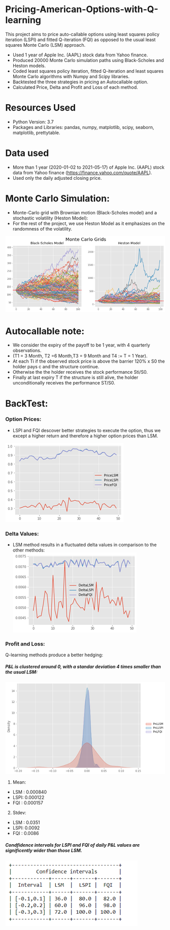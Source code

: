 # Pricing-American-Options-with-Q-learning
This project aims to price auto-callable options using least squares policy iteration (LSPI) and fitted Q-iteration (FQI) as opposed to the usual least squares Monte Carlo (LSM) approach.

* Used 1 year of Apple Inc. (AAPL) stock data from Yahoo finance.
* Produced 20000 Monte Carlo simulation paths using Black-Scholes and Heston models.
* Coded least squares policy iteration, fitted Q-iteration and least squares Monte Carlo algorithms with Numpy and Scipy libraries.
* Backtested the three strategies in pricing an Autocallable option.
* Calculated Price, Delta and Profit and Loss of each method.

# Resources Used
* Python Version: 3.7
* Packages and Libraries: pandas, numpy, matplotlib, scipy, seaborn, matplotlib, prettytable.
# Data used
* More than 1 year (2020-01-02 to 2021-05-17) of Apple Inc. (AAPL) stock data from Yahoo finance (https://finance.yahoo.com/quote/AAPL).
* Used only the daily adjusted closing price.

# Monte Carlo Simulation:

* Monte-Carlo grid with Brownian motion (Black-Scholes model) and a stochastic volatility (Heston Model):
* For the rest of the project, we use Heston Model as it emphasizes on the randomness of the volatility.

![image 1](https://github.com/YoussefAithaddou/Pricing-American-Options-with-Q-learning/blob/main/Monte_carlo%20grids.png)

# Autocallable note:

* We consider the expiry of the payoff to be 1 year, with 4 quarterly observations.
* (T1 = 3 Month, T2 =6 Month,T3 = 9 Month and T4 := T = 1 Year). 
* At each Ti if the observed stock price is above the barrier 120% x S0 the holder pays c and the structure continue.
* Otherwise the the holder receives the stock performance Sti/S0.
* Finally at last expiry T if the structure is still alive, the holder unconditionally receives the performance ST/S0.
# BackTest:
### Option Prices:
* LSPI and FQI descover better strategies to execute the option, thus we except a higher return and therefore a higher option prices than LSM.

![image 2](https://github.com/YoussefAithaddou/Pricing-American-Options-with-Q-learning/blob/main/Option_prices.png)

### Delta Values:

* LSM method results in a fluctuated delta values in comparison to the other methods:
![image 3](https://github.com/YoussefAithaddou/Pricing-American-Options-with-Q-learning/blob/main/Delta.png)


### Profit and Loss:
Q-learning methods produce a better hedging:
##### P&L is clustered around 0, with a standar deviation 4 times smaller than the usual LSM:
![image 4](https://github.com/YoussefAithaddou/Pricing-American-Options-with-Q-learning/blob/main/PnL.png)

1. Mean:
* LSM : 0.000840		
* LSPI: 0.000122
* FQI : 0.000157

2. Stdev:
* LSM : 0.0351
* LSPI: 0.0092
* FQI : 0.0086


##### Condfidence intervals for LSPI and FQI of daily P&L values are significently wider than those LSM.

![image 5](https://github.com/YoussefAithaddou/Pricing-American-Options-with-Q-learning/blob/main/COnfidence_intervals.PNG)


